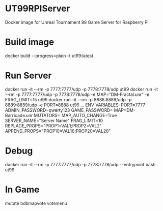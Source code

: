 # UT99RPIServer
Docker image for Unreal Tournament 99 Game Server for Raspberry Pi

# Build image
docker build --progress=plain -t ut99:latest .

# Run Server
docker run -it --rm -p 7777:7777/udp -p 7778:7778/udp ut99
docker run -it --rm -p 7777:7777/udp -p 7778:7778/udp -e MAP="DM-Fractal.unr" -e FRAG_LIMIT=15 ut99
docker run -it --rm -p 8888:8888/udp -p 8889:8889/udp -e PORT=8888 ut99
...
ENV VARIABLES:
PORT=7777
ADMIN_PASSWORD=qwerty123
GAME_PASSWORD=
MAP=DM-Barricade.unr
MUTATORS=
MAP_AUTO_CHANGE=True
SERVER_NAME="Server Name"
FRAG_LIMIT=10
REPLACE_PROPS="PROP1=VAL1;PROP2=VAL2"
APPEND_PROPS="PROP10=VAL10;PROP20=VAL20"
# Debug
docker run -it --rm -p 7777:7777/udp -p 7778:7778/udp --entrypoint bash ut99

# In Game
mutate bdbmapvote votemenu
